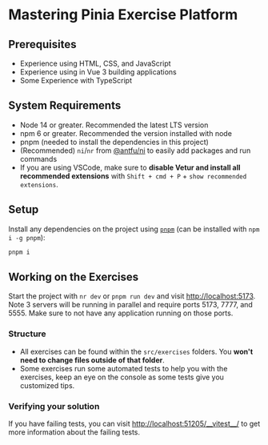 # Mastering Pinia Exercise Platform

## Prerequisites

- Experience using HTML, CSS, and JavaScript
- Experience using in Vue 3 building applications
- Some Experience with TypeScript

## System Requirements

- Node 14 or greater. Recommended the latest LTS version
- npm 6 or greater. Recommended the version installed with node
- pnpm (needed to install the dependencies in this project)
- (Recommended) `ni`/`nr` from [@antfu/ni](https://github.com/antfu/ni) to easily add packages and run commands
- If you are using VSCode, make sure to **disable Vetur and install all recommended extensions** with
  `Shift + cmd + P` + `show recommended extensions`.

## Setup

Install any dependencies on the project using [`pnpm`](https://pnpm.io/) (can be installed with `npm i -g pnpm`):

```bash
pnpm i
```

## Working on the Exercises

Start the project with `nr dev` or `pnpm run dev` and visit <http://localhost:5173>. Note 3 servers will be running in
parallel and require ports 5173, 7777, and 5555. Make sure to not have any application running on those ports.

### Structure

- All exercises can be found within the `src/exercises` folders. You **won't need to change files outside of that
  folder**.
- Some exercises run some automated tests to help you with the exercises, keep an eye on the console as some tests give
  you customized tips.

### Verifying your solution

If you have failing tests, you can visit [http://localhost:51205/\_\_vitest\_\_/](http://localhost:51205/__vitest__/) to
get more information about the failing tests.
